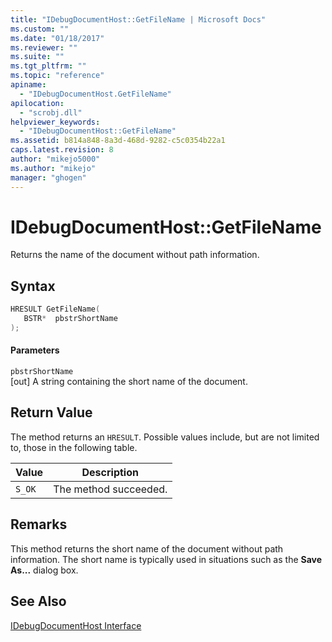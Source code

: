 ```yaml
---
title: "IDebugDocumentHost::GetFileName | Microsoft Docs"
ms.custom: ""
ms.date: "01/18/2017"
ms.reviewer: ""
ms.suite: ""
ms.tgt_pltfrm: ""
ms.topic: "reference"
apiname: 
  - "IDebugDocumentHost.GetFileName"
apilocation: 
  - "scrobj.dll"
helpviewer_keywords: 
  - "IDebugDocumentHost::GetFileName"
ms.assetid: b814a848-8a3d-468d-9282-c5c0354b22a1
caps.latest.revision: 8
author: "mikejo5000"
ms.author: "mikejo"
manager: "ghogen"
---
```

# IDebugDocumentHost::GetFileName
Returns the name of the document without path information.  
  
## Syntax  
  
```cpp
HRESULT GetFileName(  
   BSTR*  pbstrShortName  
);  
```  
  
#### Parameters  
 `pbstrShortName`  
 [out] A string containing the short name of the document.  
  
## Return Value  
 The method returns an `HRESULT`. Possible values include, but are not limited to, those in the following table.  
  
|Value|Description|  
|-----------|-----------------|  
|`S_OK`|The method succeeded.|  
  
## Remarks  
 This method returns the short name of the document without path information. The short name is typically used in situations such as the **Save As...** dialog box.  
  
## See Also  
 [IDebugDocumentHost Interface](../../winscript/reference/idebugdocumenthost-interface.md)